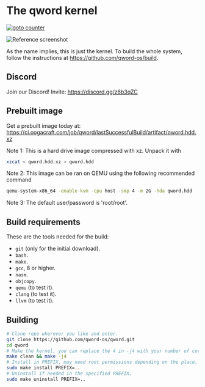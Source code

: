 # The qword kernel

[![goto counter](https://img.shields.io/github/search/qword-os/qword/goto.svg)](https://github.com/qword-os/qword/search?q=goto)

![Reference screenshot](/screenshot.png?raw=true "Reference screenshot")

As the name implies, this is just the kernel. To build the whole system, follow the
instructions at <https://github.com/qword-os/build>.

## Discord
Join our Discord! Invite: https://discord.gg/z6b3qZC

## Prebuilt image
Get a prebuilt image today at: https://ci.oogacraft.com/job/qword/lastSuccessfulBuild/artifact/qword.hdd.xz

Note 1: This is a hard drive image compressed with xz. Unpack it with
```bash
xzcat < qword.hdd.xz > qword.hdd
```

Note 2: This image can be ran on QEMU using the following recommended command
```bash
qemu-system-x86_64 -enable-kvm -cpu host -smp 4 -m 2G -hda qword.hdd
```

Note 3: The default user/password is 'root/root'.

## Build requirements

These are the tools needed for the build:
- `git` (only for the initial download).
- `bash`.
- `make`.
- `gcc`, 8 or higher.
- `nasm`.
- `objcopy`.
- `qemu` (to test it).
- `clang` (to test it).
- `llvm` (to test it).

## Building

```bash
# Clone repo wherever you like and enter.
git clone https://github.com/qword-os/qword.git
cd qword
# Make the kernel, you can replace the 4 in -j4 with your number of cores + 1.
make clean && make -j4
# Install in PREFIX, may need root permissions depending on the place.
sudo make install PREFIX=..
# Uninstall if needed in the specified PREFIX.
sudo make uninstall PREFIX=..
```
